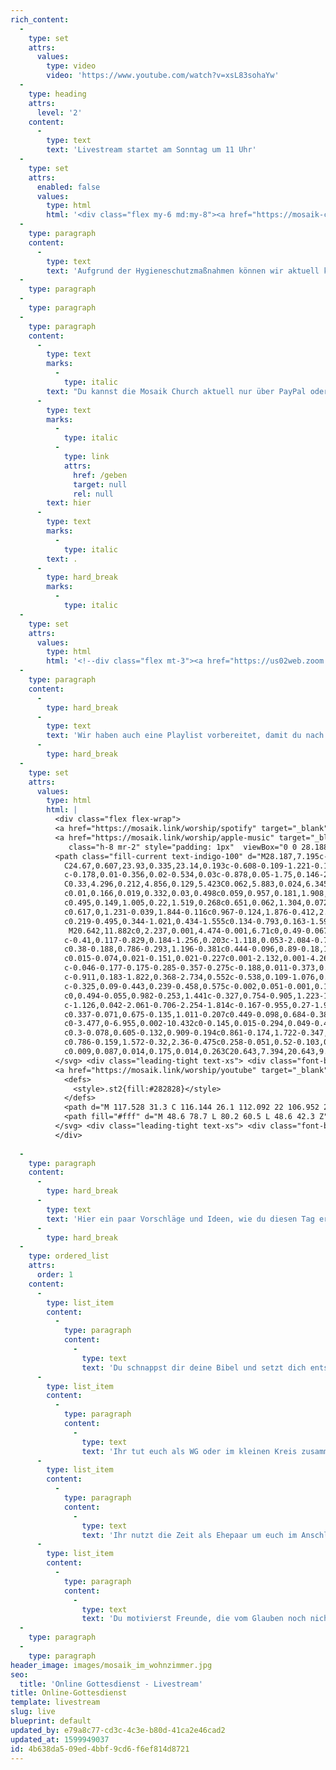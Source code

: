 ```yaml
---
rich_content:
  -
    type: set
    attrs:
      values:
        type: video
        video: 'https://www.youtube.com/watch?v=xsL83sohaYw'
  -
    type: heading
    attrs:
      level: '2'
    content:
      -
        type: text
        text: 'Livestream startet am Sonntag um 11 Uhr'
  -
    type: set
    attrs:
      enabled: false
      values:
        type: html
        html: '<div class="flex my-6 md:my-8"><a href="https://mosaik-church.church.tools/publicgroup/566#/" target="_blank" class="w-auto no-underline text-teal-100 mt-2 md:mt-0 p-2 border-2 border-teal-600 flex rounded-sm items-center flex-shrink bg-teal-800 bg-opacity-25 hover:bg-teal-900 active:opacity-75 active:bg-teal-800"> <div class="leading-tight mb-1 content-start"> <div class="font-bold tracking-wide mb-2">Anmeldung zum Open-Air-Gottesdienst am 13. September um 10 Uhr</div> <div>Melde dich und deine Familie zum Gottesdienst an. Wenn du mit deiner WG kommst, meldet euch bitte einzeln an und schreibe in das Kommentarfeld, zu welchem Haushalt du gehörst.</div> </div><svg class="flex-shrink-0 self-start text-teal-100 opacity-75" xmlns="http://www.w3.org/2000/svg" width="24" height="24" viewBox="0 0 24 24" fill="none" stroke="currentColor" stroke-width="1.5" stroke-linecap="square" stroke-linejoin="arcs"><g fill="none" fill-rule="evenodd"><path d="M18 14v5a2 2 0 0 1-2 2H5a2 2 0 0 1-2-2V8c0-1.1.9-2 2-2h5M15 3h6v6M10 14L20.2 3.8"/></g></svg></a></div>'
  -
    type: paragraph
    content:
      -
        type: text
        text: 'Aufgrund der Hygieneschutzmaßnahmen können wir aktuell keinen Gottesdienst in der Römerstraße veranstalten. In Zukunft werden wir einige Open-Air-Gottesdienste anbieten, du kannst allerdings weiterhin den Gottesdienst in deinem Wohnzimmer verfolgen. Jeden Sonntag um 11 Uhr feiern wir gemeinsam per Livestream.'
  -
    type: paragraph
  -
    type: paragraph
  -
    type: paragraph
    content:
      -
        type: text
        marks:
          -
            type: italic
        text: "Du kannst die Mosaik Church aktuell nur über PayPal oder Überweisung unterstützen. Nähere Infos dazu findest du\_"
      -
        type: text
        marks:
          -
            type: italic
          -
            type: link
            attrs:
              href: /geben
              target: null
              rel: null
        text: hier
      -
        type: text
        marks:
          -
            type: italic
        text: .
      -
        type: hard_break
        marks:
          -
            type: italic
  -
    type: set
    attrs:
      values:
        type: html
        html: '<!--div class="flex mt-3"><a href="https://us02web.zoom.us/j/86589863862" target="_blank" class="no-underline text-blue-100 mt-2 md:mt-0 w-auto p-2 border border-blue-600 flex rounded items-center flex-shrink hover:bg-blue-900 active:opacity-75 active:bg-blue-800"> <div class="leading-tight text-xs"> <div class="font-bold tracking-wide">Zoom-Hangout</div> <span>um 12:30 Uhr</span> </div></a></div-->'
  -
    type: paragraph
    content:
      -
        type: hard_break
      -
        type: text
        text: 'Wir haben auch eine Playlist vorbereitet, damit du nach dem Livestream mit uns zusammen weiter beten und Gott groß machen kannst.'
      -
        type: hard_break
  -
    type: set
    attrs:
      values:
        type: html
        html: |
          <div class="flex flex-wrap">
          <a href="https://mosaik.link/worship/spotify" target="_blank" class="no-underline text-green-100 mr-4 mt-2 md:mt-0 w-auto p-2 border border-green-500 flex rounded items-center flex-shrink hover:bg-green-900 active:opacity-75 active:bg-green-800"> <svg class="h-8 mr-2" xmlns="http://www.w3.org/2000/svg" viewBox="0 0 168 168"><path fill="#1ED760" d="M83.996.277C37.747.277.253 37.77.253 84.019c0 46.251 37.494 83.741 83.743 83.741 46.254 0 83.744-37.49 83.744-83.741 0-46.246-37.49-83.738-83.745-83.738l.001-.004zm38.404 120.78a5.217 5.217 0 01-7.18 1.73c-19.662-12.01-44.414-14.73-73.564-8.07a5.222 5.222 0 01-6.249-3.93 5.213 5.213 0 013.926-6.25c31.9-7.291 59.263-4.15 81.337 9.34 2.46 1.51 3.24 4.72 1.73 7.18zm10.25-22.805c-1.89 3.075-5.91 4.045-8.98 2.155-22.51-13.839-56.823-17.846-83.448-9.764-3.453 1.043-7.1-.903-8.148-4.35a6.538 6.538 0 014.354-8.143c30.413-9.228 68.222-4.758 94.072 11.127 3.07 1.89 4.04 5.91 2.15 8.976v-.001zm.88-23.744c-26.99-16.031-71.52-17.505-97.289-9.684-4.138 1.255-8.514-1.081-9.768-5.219a7.835 7.835 0 015.221-9.771c29.581-8.98 78.756-7.245 109.83 11.202a7.823 7.823 0 012.74 10.733c-2.2 3.722-7.02 4.949-10.73 2.739z"></path></svg> <div class="leading-tight text-xs"> <div class="font-bold tracking-wide">Worship-Playlist</div> <span>auf Spotify anhören</span> </div> </a>
          <a href="https://mosaik.link/worship/apple-music" target="_blank" class="no-underline text-teal-100 mr-4 mt-2 md:mt-0 w-auto p-2 border border-teal-500 flex rounded items-center flex-shrink hover:bg-teal-900 active:opacity-75 active:bg-teal-800"> <svg xmlns="http://www.w3.org/2000/svg" xmlns:xlink="http://www.w3.org/1999/xlink" x="0px" y="0px"
          	 class="h-8 mr-2" style="padding: 1px"  viewBox="0 0 28.188 28.195" enable-background="new 0 0 28.188 28.195" xml:space="preserve">
          <path class="fill-current text-indigo-100" d="M28.187,7.195c-0.001-0.867-0.076-1.728-0.282-2.574c-0.372-1.536-1.247-2.713-2.561-3.573
          	C24.67,0.607,23.93,0.335,23.14,0.193c-0.608-0.109-1.221-0.159-1.838-0.177c-0.048-0.002-0.098-0.009-0.146-0.014H7.032
          	c-0.178,0.01-0.356,0.02-0.534,0.03c-0.878,0.05-1.75,0.146-2.575,0.472C2.351,1.126,1.219,2.21,0.555,3.768
          	C0.33,4.296,0.212,4.856,0.129,5.423C0.062,5.883,0.024,6.345,0.011,6.81C0.01,6.846,0.002,6.882-0.001,6.918v14.359
          	c0.01,0.166,0.019,0.332,0.03,0.498c0.059,0.957,0.181,1.908,0.584,2.787c0.764,1.668,2.041,2.764,3.799,3.291
          	c0.495,0.149,1.005,0.22,1.519,0.268c0.651,0.062,1.304,0.072,1.957,0.072c4.319,0,8.638,0,12.957-0.002
          	c0.617,0,1.231-0.039,1.844-0.116c0.967-0.124,1.876-0.412,2.697-0.952c0.988-0.65,1.729-1.512,2.208-2.594
          	c0.219-0.495,0.344-1.021,0.434-1.555c0.134-0.793,0.163-1.595,0.162-2.397C28.188,16.116,28.191,11.656,28.187,7.195
          	 M20.642,11.882c0,2.237,0.001,4.474-0.001,6.71c0,0.49-0.067,0.971-0.285,1.417c-0.339,0.694-0.894,1.13-1.63,1.339
          	c-0.41,0.117-0.829,0.184-1.256,0.203c-1.118,0.053-2.084-0.705-2.284-1.804c-0.166-0.907,0.268-1.907,1.221-2.374
          	c0.38-0.188,0.786-0.293,1.196-0.381c0.444-0.096,0.89-0.18,1.332-0.282c0.322-0.074,0.537-0.271,0.6-0.606
          	c0.015-0.074,0.021-0.151,0.021-0.227c0.001-2.132,0.001-4.263-0.001-6.394c0-0.073-0.012-0.147-0.03-0.217
          	c-0.046-0.177-0.175-0.285-0.357-0.275c-0.188,0.011-0.373,0.041-0.558,0.078c-0.893,0.176-1.785,0.357-2.677,0.537
          	c-0.911,0.183-1.822,0.368-2.734,0.552c-0.538,0.109-1.076,0.217-1.614,0.326c-0.019,0.004-0.038,0.01-0.056,0.015
          	c-0.325,0.09-0.443,0.239-0.458,0.575c-0.002,0.051-0.001,0.102-0.001,0.154c-0.001,3.056,0,6.113-0.002,9.168
          	c0,0.494-0.055,0.982-0.253,1.441c-0.327,0.754-0.905,1.223-1.685,1.45c-0.412,0.119-0.835,0.187-1.263,0.202
          	c-1.126,0.042-2.061-0.706-2.254-1.814c-0.167-0.955,0.27-1.98,1.354-2.439c0.419-0.176,0.859-0.273,1.301-0.365
          	c0.337-0.071,0.675-0.135,1.011-0.207c0.449-0.098,0.684-0.38,0.703-0.839c0.002-0.06,0.001-0.117,0.001-0.177
          	c0-3.477,0-6.955,0.002-10.432c0-0.145,0.015-0.294,0.049-0.435c0.082-0.335,0.321-0.526,0.641-0.609
          	c0.3-0.078,0.605-0.132,0.909-0.194c0.861-0.174,1.722-0.347,2.583-0.52c0.89-0.18,1.779-0.359,2.669-0.539
          	c0.786-0.159,1.572-0.32,2.36-0.475c0.258-0.051,0.52-0.103,0.78-0.124c0.364-0.029,0.614,0.2,0.651,0.566
          	c0.009,0.087,0.014,0.175,0.014,0.263C20.643,7.394,20.643,9.638,20.642,11.882L20.642,11.882z"/>
          </svg> <div class="leading-tight text-xs"> <div class="font-bold tracking-wide">Worship-Playlist</div> <span>auf Apple Music anhören</span> </div> </a>
          <a href="https://mosaik.link/worship/youtube" target="_blank" class="no-underline text-red-100 mt-2 md:mt-0 w-auto p-2 border border-red-600 flex rounded items-center flex-shrink hover:bg-red-900 active:opacity-75 active:bg-red-800"> <svg class="h-8 mr-2"  viewBox="0 0 120 120" xmlns="http://www.w3.org/2000/svg">
            <defs>
              <style>.st2{fill:#282828}</style>
            </defs>
            <path d="M 117.528 31.3 C 116.144 26.1 112.092 22 106.952 20.6 C 97.561 18 60 18 60 18 C 60 18 22.438 18 13.048 20.5 C 8.007 21.9 3.855 26.1 2.471 31.3 C 0 40.8 0 60.5 0 60.5 C 0 60.5 0 80.3 2.471 89.7 C 3.855 94.9 7.908 99 13.048 100.4 C 22.537 103 60 103 60 103 C 60 103 97.561 103 106.952 100.5 C 112.092 99.1 116.144 95 117.528 89.8 C 120 80.3 120 60.6 120 60.6 C 120 60.6 120.098 40.8 117.528 31.3 Z" fill="red"/>
            <path fill="#fff" d="M 48.6 78.7 L 80.2 60.5 L 48.6 42.3 Z"/>
          </svg> <div class="leading-tight text-xs"> <div class="font-bold tracking-wide">Worship-Playlist</div> <span>auf Youtube ansehen</span> </div> </a>
          </div>
          
  -
    type: paragraph
    content:
      -
        type: hard_break
      -
        type: text
        text: 'Hier ein paar Vorschläge und Ideen, wie du diesen Tag erleben könntest:'
      -
        type: hard_break
  -
    type: ordered_list
    attrs:
      order: 1
    content:
      -
        type: list_item
        content:
          -
            type: paragraph
            content:
              -
                type: text
                text: 'Du schnappst dir deine Bibel und setzt dich entspannt mit einem Kaffee vor den Bildschirm.'
      -
        type: list_item
        content:
          -
            type: paragraph
            content:
              -
                type: text
                text: 'Ihr tut euch als WG oder im kleinen Kreis zusammen und hängt eine starke Gebets- und Lobpreiszeit an den Gottesdienst hinten dran.'
      -
        type: list_item
        content:
          -
            type: paragraph
            content:
              -
                type: text
                text: 'Ihr nutzt die Zeit als Ehepaar um euch im Anschluss an die Predigt auszutauschen und zusammen zu beten.'
      -
        type: list_item
        content:
          -
            type: paragraph
            content:
              -
                type: text
                text: 'Du motivierst Freunde, die vom Glauben noch nicht so viel wissen, sich einfach auch vor ihren Bildschirm zu setzen und dabei zu sein.'
  -
    type: paragraph
  -
    type: paragraph
header_image: images/mosaik_im_wohnzimmer.jpg
seo:
  title: 'Online Gottesdienst - Livestream'
title: Online-Gottesdienst
template: livestream
slug: live
blueprint: default
updated_by: e79a8c77-cd3c-4c3e-b80d-41ca2e46cad2
updated_at: 1599949037
id: 4b638da5-09ed-4bbf-9cd6-f6ef814d8721
---
```

